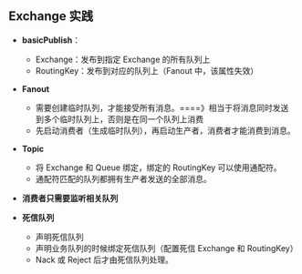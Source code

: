 ## Exchange 实践

- **basicPublish**：
  - Exchange：发布到指定 Exchange 的所有队列上
  - RoutingKey：发布到对应的队列上（Fanout 中，该属性失效）
- **Fanout**
  - 需要创建临时队列，才能接受所有消息。====》相当于将消息同时发送到多个临时队列上，否则是在同一个队列上消费
  - 先启动消费者（生成临时队列），再启动生产者，消费者才能消费到消息。
- **Topic**
  - 将 Exchange 和 Queue 绑定，绑定的 RoutingKey 可以使用通配符。
  - 通配符匹配的队列都拥有生产者发送的全部消息。
- **消费者只需要监听相关队列**

- **死信队列**
  - 声明死信队列
  - 声明业务队列的时候绑定死信队列（配置死信 Exchange 和 RoutingKey）
  - Nack 或 Reject 后才由死信队列处理。